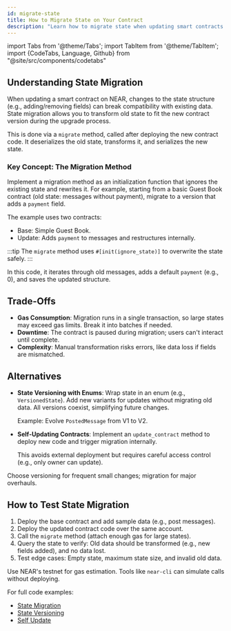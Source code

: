 ```yaml
---
id: migrate-state
title: How to Migrate State on Your Contract
description: "Learn how to migrate state when updating smart contracts on NEAR Protocol, including implementation, trade-offs, alternatives, and testing."
---
```


import Tabs from '@theme/Tabs';
import TabItem from '@theme/TabItem';
import {CodeTabs, Language, Github} from "@site/src/components/codetabs"

## Understanding State Migration
When updating a smart contract on NEAR, changes to the state structure (e.g., adding/removing fields) can break compatibility with existing data. State migration allows you to transform old state to fit the new contract version during the upgrade process.

This is done via a `migrate` method, called after deploying the new contract code. It deserializes the old state, transforms it, and serializes the new state.

### Key Concept: The Migration Method
Implement a migration method as an initialization function that ignores the existing state and rewrites it. For example, starting from a basic Guest Book contract (old state: messages without payment), migrate to a version that adds a `payment` field.

The example uses two contracts:
- Base: Simple Guest Book.
- Update: Adds `payment` to messages and restructures internally.

<CodeTabs>
  <Language value="rust" language="rust">
    <Github fname="migrate.rs"
            url="https://github.com/near-examples/update-migrate-rust/blob/main/basic-updates/update/src/migrate.rs"
            start="18" end="45" />
  </Language>
</CodeTabs>

:::tip
The `migrate` method uses `#[init(ignore_state)]` to overwrite the state safely.
:::

In this code, it iterates through old messages, adds a default `payment` (e.g., 0), and saves the updated structure.

## Trade-Offs
- **Gas Consumption**: Migration runs in a single transaction, so large states may exceed gas limits. Break it into batches if needed.
- **Downtime**: The contract is paused during migration; users can't interact until complete.
- **Complexity**: Manual transformation risks errors, like data loss if fields are mismatched.

## Alternatives
- **State Versioning with Enums**: Wrap state in an enum (e.g., `VersionedState`). Add new variants for updates without migrating old data. All versions coexist, simplifying future changes.

  Example: Evolve `PostedMessage` from V1 to V2.

  <CodeTabs>
    <Language value="rust" language="rust">
      <Github fname="versioned_msg.rs"
              url="https://github.com/near-examples/update-migrate-rust/blob/main/enum-updates/update/src/versioned_msg.rs"
              start="18" end="36" />
    </Language>
  </CodeTabs>

- **Self-Updating Contracts**: Implement an `update_contract` method to deploy new code and trigger migration internally.

  <CodeTabs>
    <Language value="rust" language="rust">
      <Github fname="update.rs"
              url="https://github.com/near-examples/update-migrate-rust/blob/main/self-updates/base/src/update.rs"
              start="10" end="31" />
    </Language>
  </CodeTabs>

  This avoids external deployment but requires careful access control (e.g., only owner can update).

Choose versioning for frequent small changes; migration for major overhauls.

## How to Test State Migration
1. Deploy the base contract and add sample data (e.g., post messages).
2. Deploy the updated contract code over the same account.
3. Call the `migrate` method (attach enough gas for large states).
4. Query the state to verify: Old data should be transformed (e.g., new fields added), and no data lost.
5. Test edge cases: Empty state, maximum state size, and invalid old data.

Use NEAR's testnet for gas estimation. Tools like `near-cli` can simulate calls without deploying.

For full code examples:
- [State Migration](https://github.com/near-examples/update-migrate-rust/tree/main/basic-updates)
- [State Versioning](https://github.com/near-examples/update-migrate-rust/tree/main/enum-updates)
- [Self Update](https://github.com/near-examples/update-migrate-rust/tree/main/self-updates)
